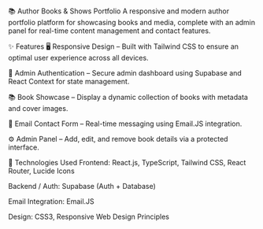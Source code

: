 📚 Author Books & Shows Portfolio A responsive and modern author portfolio platform for showcasing books and media, complete with an admin panel for real-time content management and contact features.

✨ Features 🖥️ Responsive Design – Built with Tailwind CSS to ensure an optimal user experience across all devices.

🔐 Admin Authentication – Secure admin dashboard using Supabase and React Context for state management.

📚 Book Showcase – Display a dynamic collection of books with metadata and cover images.

📧 Email Contact Form – Real-time messaging using Email.JS integration.

⚙️ Admin Panel – Add, edit, and remove book details via a protected interface.

🚀 Technologies Used Frontend: React.js, TypeScript, Tailwind CSS, React Router, Lucide Icons

Backend / Auth: Supabase (Auth + Database)

Email Integration: Email.JS

Design: CSS3, Responsive Web Design Principles
